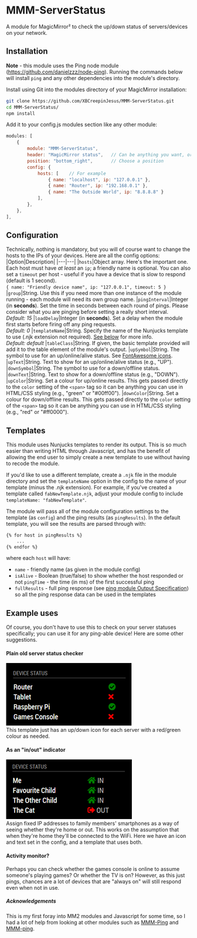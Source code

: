 # MMM-ServerStatus

A module for MagicMirror² to check the up/down status of servers/devices on your network.

## Installation

**Note** - this module uses the Ping node module (https://github.com/danielzzz/node-ping). Running the commands below will install `ping` and any other dependencies into the module's directory.

Install using Git into the modules directory of your MagicMirror installation:

```bash
git clone https://github.com/XBCreepinJesus/MMM-ServerStatus.git
cd MMM-ServerStatus/
npm install
```



Add it to your config.js modules section like any other module:

```javascript
modules: [
    {
        module: "MMM-ServerStatus",
        header: "MagicMirror status",   // Can be anything you want, or blank
        position: "bottom_right",       // Choose a position
        config: {
            hosts: [    // For example
                { name: "localhost", ip: "127.0.0.1" },
                { name: "Router", ip: "192.168.0.1" },
                { name: "The Outside World", ip: "8.8.8.8" }
            ],
        },
    },
],
```

## Configuration

Technically, nothing is mandatory, but you will of course want to change the hosts to the IPs of your devices. Here are all the config options:
|Option|Description|
|---|---|
|`hosts`|Object array. Here's the important one. Each host must have _at least_ an `ip`; a friendly name is optional. You can also set a `timeout` per host - useful if you have a device that is slow to respond (default is 1 second).<br/>`{ name: "Friendly device name", ip: "127.0.0.1", timeout: 5 }`
|`group`|String. Use this if you need more than one instance of the module running - each module will need its own group name.
|`pingInterval`|Integer (in **seconds**). Set the time in seconds between each round of pings. Please consider what you are pinging before setting a really short interval.<br/>_Default: 15_
|`loadDelay`|Integer (in **seconds**). Set a delay when the module first starts before firing off any ping requests.<br/>_Default: 0_
|`templateName`|String. Specify the name of the Nunjucks template to use (.njk extension not required). [See below](#Templates) for more info.<br/>_Default: default_
|`tableClass`|String. If given, the basic template provided will add it to the table element of the module's output.
|`upSymbol`|String. The symbol to use for an up/online/alive status. See [FontAwesome icons](https://fontawesome.com/icons?d=gallery&s=solid&m=free).
|`upText`|String. Text to show for an up/online/alive status (e.g., "UP").
|`downSymbol`|String. The symbol to use for a down/offline status.
|`downText`|String. Text to show for a down/offline status (e.g., "DOWN").
|`upColor`|String. Set a colour for up/online results. This gets passed directly to the `color` setting of the `<span>` tag so it can be anything you can use in HTML/CSS styling (e.g., "green" or "#00ff00").
|`downColor`|String. Set a colour for down/offline results. This gets passed directly to the `color` setting of the `<span>` tag so it can be anything you can use in HTML/CSS styling (e.g., "red" or "#ff0000").

## Templates

This module uses Nunjucks templates to render its output. This is so much easier than writing HTML through Javascript, and has the benefit of allowing the end user to simply create a new template to use without having to recode the module.

If you'd like to use a different template, create a `.njk` file in the module directory and set the `templateName` option in the config to the name of your template (minus the .njk extension). For example, if you've created a template called `fabNewTemplate.njk`, adjust your module config to include `templateName: "fabNewTemplate"`.

The module will pass all of the module configuration settings to the template (as `config`) and the ping results (as `pingResults`). In the default template, you will see the results are parsed through with:
```
{% for host in pingResults %}
    ...
{% endfor %}
```
where each `host` will have:
-   `name` - friendly name (as given in the module config)
-   `isAlive` - Boolean (true/false) to show whether the host responded or not
    `pingTime` - the time (in ms) of the first successful ping
-   `fullResults` - full ping response (see [ping module Output Specification](https://github.com/danielzzz/node-ping#output-specification)) so all the ping response data can be used in the templates

## Example uses

Of course, you don't have to use this to check on your server statuses specifically; you can use it for any ping-able device! Here are some other suggestions.

#### Plain old server status checker

![](/screenshots/DeviceStatusExample.png)<br/>
This template just has an up/down icon for each server with a red/green colour as needed.

#### As an "in/out" indicator

![](/screenshots/InOutExample.png)<br/>
Assign fixed IP addresses to family members' smartphones as a way of seeing whether they're home or out. This works on the assumption that when they're home they'll be connected to the WiFi. Here we have an icon and text set in the config, and a template that uses both.

#### Activity monitor?

Perhaps you can check whether the games console is online to assume someone's playing games? Or whether the TV is on? However, as this just pings, chances are a lot of devices that are "always on" will still respond even when not in use.

##### Acknowledgements

This is my first foray into MM2 modules and Javascript for some time, so I had a lot of help from looking at other modules such as [MMM-Ping](https://github.com/CFenner/MMM-Ping) and [MMM-ping](https://github.com/fewieden/MMM-ping).
